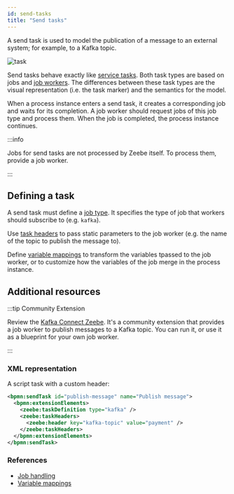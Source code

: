 ```yaml
---
id: send-tasks
title: "Send tasks"
---
```


A send task is used to model the publication of a message to an external system; for example, to a
Kafka topic.

![task](assets/send-task.png)

Send tasks behave exactly like [service tasks](../service-tasks/service-tasks.md). Both task
types are based on jobs and [job workers](../../../product-manuals/concepts/job-workers.md). The
differences between these task types are the visual representation (i.e. the task marker) and the
semantics for the model.

When a process instance enters a send task, it creates a corresponding job and waits for its
completion. A job worker should request jobs of this job type and process them. When the job is
completed, the process instance continues.

:::info 

Jobs for send tasks are not processed by Zeebe itself. To process them, provide
a job worker.

:::

## Defining a task

A send task must define a [job type](../service-tasks/service-tasks#task-definition). It specifies
the type of job that workers should subscribe to (e.g. `kafka`).

Use [task headers](../service-tasks/service-tasks#task-headers) to pass static parameters to the job
worker (e.g. the name of the topic to publish the message to).

Define [variable mappings](../service-tasks/service-tasks#variable-mappings) to transform the
variables tpassed to the job worker, or to customize how the variables of the job merge
in the process instance.

## Additional resources


:::tip Community Extension

Review the [Kafka Connect Zeebe](https://github.com/camunda-community-hub/kafka-connect-zeebe). It's a
community extension that provides a job worker to publish messages to a Kafka topic. You can run it,
or use it as a blueprint for your own job worker.

:::

### XML representation

A script task with a custom header:

```xml
<bpmn:sendTask id="publish-message" name="Publish message">
  <bpmn:extensionElements>
    <zeebe:taskDefinition type="kafka" />
    <zeebe:taskHeaders>
      <zeebe:header key="kafka-topic" value="payment" />
    </zeebe:taskHeaders>
  </bpmn:extensionElements>
</bpmn:sendTask>
```

### References

- [Job handling](/product-manuals/concepts/job-workers.md)
- [Variable mappings](/product-manuals/concepts/variables.md#inputoutput-variable-mappings)
